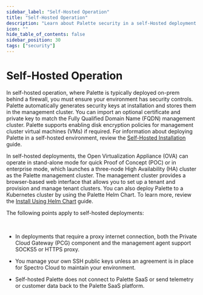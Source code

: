 ```yaml
---
sidebar_label: "Self-Hosted Operation"
title: "Self-Hosted Operation"
description: "Learn about Palette security in a self-Hosted deployment."
icon: ""
hide_table_of_contents: false
sidebar_position: 30
tags: ["security"]
---
```


# Self-Hosted Operation

In self-hosted operation, where Palette is typically deployed on-prem behind a firewall, you must ensure your
environment has security controls. Palette automatically generates security keys at installation and stores them in the
management cluster. You can import an optional certificate and private key to match the Fully Qualified Domain Name
(FQDN) management cluster. Palette supports enabling disk encryption policies for management cluster virtual machines
(VMs) if required. For information about deploying Palette in a self-hosted environment, review the
[Self-Hosted Installation](../../self-hosted-setup/palette/palette.md) guide.

In self-hosted deployments, the Open Virtualization Appliance (OVA) can operate in stand-alone mode for quick Proof of
Concept (POC) or in enterprise mode, which launches a three-node High Availability (HA) cluster as the Palette
management cluster. The management cluster provides a browser-based web interface that allows you to set up a tenant and
provision and manage tenant clusters. You can also deploy Palette to a Kubernetes cluster by using the Palette Helm
Chart. To learn more, review the
[Install Using Helm Chart](../../self-hosted-setup/palette/kubernetes/install/install.md) guide.

The following points apply to self-hosted deployments:

<br />

- In deployments that require a proxy internet connection, both the Private Cloud Gateway (PCG) component and the
  management agent support SOCKS5 or HTTPS proxy.

- You manage your own SSH public keys unless an agreement is in place for Spectro Cloud to maintain your environment.

- Self-hosted Palette does not connect to Palette SaaS or send telemetry or customer data back to the Palette SaaS
  platform.
